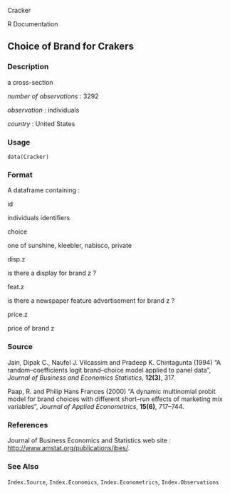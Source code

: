 Cracker

R Documentation

## Choice of Brand for Crakers

### Description

a cross-section

_number of observations_ : 3292

_observation_ : individuals

_country_ : United States

### Usage

    data(Cracker)

### Format

A dataframe containing :

id

individuals identifiers

choice

one of sunshine, kleebler, nabisco, private

disp.z

is there a display for brand z ?

feat.z

is there a newspaper feature advertisement for brand z ?

price.z

price of brand z

### Source

Jain, Dipak C., Naufel J. Vilcassim and Pradeep K. Chintagunta (1994) “A
random–coefficients logit brand–choice model applied to panel data”, _Journal
of Business and Economics Statistics_, **12(3)**, 317.

Paap, R. and Philip Hans Frances (2000) “A dynamic multinomial probit model
for brand choices with different short–run effects of marketing mix
variables”, _Journal of Applied Econometrics_, **15(6)**, 717–744.

### References

Journal of Business Economics and Statistics web site :
<http://www.amstat.org/publications/jbes/>.

### See Also

`Index.Source`, `Index.Economics`, `Index.Econometrics`, `Index.Observations`

